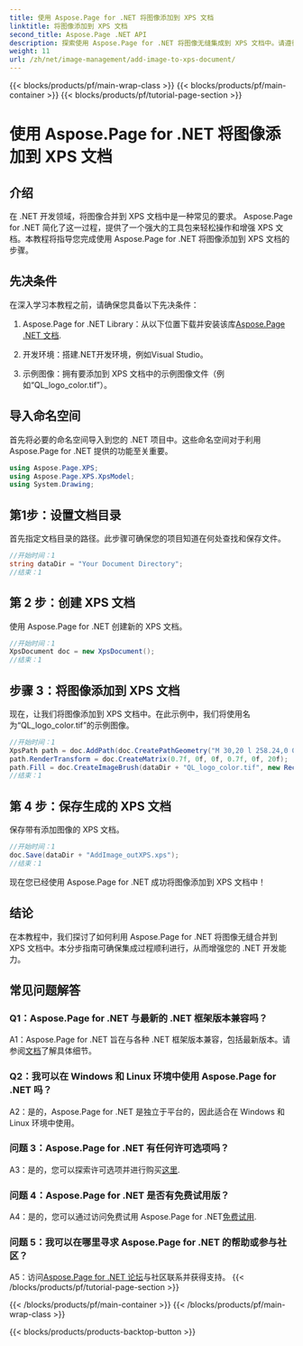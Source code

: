 ```yaml
---
title: 使用 Aspose.Page for .NET 将图像添加到 XPS 文档
linktitle: 将图像添加到 XPS 文档
second_title: Aspose.Page .NET API
description: 探索使用 Aspose.Page for .NET 将图像无缝集成到 XPS 文档中。请遵循我们的分步指南以获得顺畅的开发体验。
weight: 11
url: /zh/net/image-management/add-image-to-xps-document/
---
```


{{< blocks/products/pf/main-wrap-class >}}
{{< blocks/products/pf/main-container >}}
{{< blocks/products/pf/tutorial-page-section >}}

# 使用 Aspose.Page for .NET 将图像添加到 XPS 文档

## 介绍

在 .NET 开发领域，将图像合并到 XPS 文档中是一种常见的要求。 Aspose.Page for .NET 简化了这一过程，提供了一个强大的工具包来轻松操作和增强 XPS 文档。本教程将指导您完成使用 Aspose.Page for .NET 将图像添加到 XPS 文档的步骤。

## 先决条件

在深入学习本教程之前，请确保您具备以下先决条件：

1.  Aspose.Page for .NET Library：从以下位置下载并安装该库[Aspose.Page .NET 文档](https://reference.aspose.com/page/net/).

2. 开发环境：搭建.NET开发环境，例如Visual Studio。

3. 示例图像：拥有要添加到 XPS 文档中的示例图像文件（例如“QL_logo_color.tif”）。

## 导入命名空间

首先将必要的命名空间导入到您的 .NET 项目中。这些命名空间对于利用 Aspose.Page for .NET 提供的功能至关重要。

```csharp
using Aspose.Page.XPS;
using Aspose.Page.XPS.XpsModel;
using System.Drawing;
```

## 第1步：设置文档目录

首先指定文档目录的路径。此步骤可确保您的项目知道在何处查找和保存文件。

```csharp
//开始时间：1
string dataDir = "Your Document Directory";
//结束：1
```

## 第 2 步：创建 XPS 文档

使用 Aspose.Page for .NET 创建新的 XPS 文档。

```csharp
//开始时间：1
XpsDocument doc = new XpsDocument();
//结束：1
```

## 步骤 3：将图像添加到 XPS 文档

现在，让我们将图像添加到 XPS 文档中。在此示例中，我们将使用名为“QL_logo_color.tif”的示例图像。

```csharp
//开始时间：1
XpsPath path = doc.AddPath(doc.CreatePathGeometry("M 30,20 l 258.24,0 0,56.64 -258.24,0 Z"));
path.RenderTransform = doc.CreateMatrix(0.7f, 0f, 0f, 0.7f, 0f, 20f);
path.Fill = doc.CreateImageBrush(dataDir + "QL_logo_color.tif", new RectangleF(0f, 0f, 258.24f, 56.64f), new RectangleF(50f, 20f, 193.68f, 42.48f));
//结束：1
```

## 第 4 步：保存生成的 XPS 文档

保存带有添加图像的 XPS 文档。

```csharp
//开始时间：1
doc.Save(dataDir + "AddImage_outXPS.xps");
//结束：1
```

现在您已经使用 Aspose.Page for .NET 成功将图像添加到 XPS 文档中！

## 结论

在本教程中，我们探讨了如何利用 Aspose.Page for .NET 将图像无缝合并到 XPS 文档中。本分步指南可确保集成过程顺利进行，从而增强您的 .NET 开发能力。

## 常见问题解答

### Q1：Aspose.Page for .NET 与最新的 .NET 框架版本兼容吗？

 A1：Aspose.Page for .NET 旨在与各种 .NET 框架版本兼容，包括最新版本。请参阅[文档](https://reference.aspose.com/page/net/)了解具体细节。

### Q2：我可以在 Windows 和 Linux 环境中使用 Aspose.Page for .NET 吗？

A2：是的，Aspose.Page for .NET 是独立于平台的，因此适合在 Windows 和 Linux 环境中使用。

### 问题 3：Aspose.Page for .NET 有任何许可选项吗？

 A3：是的，您可以探索许可选项并进行购买[这里](https://purchase.aspose.com/buy).

### 问题 4：Aspose.Page for .NET 是否有免费试用版？

A4：是的，您可以通过访问免费试用 Aspose.Page for .NET[免费试用](https://releases.aspose.com/).

### 问题 5：我可以在哪里寻求 Aspose.Page for .NET 的帮助或参与社区？

 A5：访问[Aspose.Page for .NET 论坛](https://forum.aspose.com/c/page/39)与社区联系并获得支持。
{{< /blocks/products/pf/tutorial-page-section >}}

{{< /blocks/products/pf/main-container >}}
{{< /blocks/products/pf/main-wrap-class >}}

{{< blocks/products/products-backtop-button >}}
